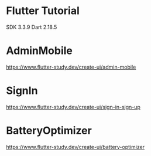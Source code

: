 # Flutter Tutorial
SDK 3.3.9
Dart 2.18.5

# AdminMobile
https://www.flutter-study.dev/create-ui/admin-mobile

# SignIn
https://www.flutter-study.dev/create-ui/sign-in-sign-up

# BatteryOptimizer
https://www.flutter-study.dev/create-ui/battery-optimizer
